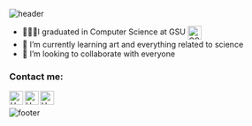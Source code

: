 ![header](https://capsule-render.vercel.app/api?type=wave&color=gradient&height=200&section=header&text=Huy%20Truong&fontSize=80)

- 👩🏻‍💻I graduated in Computer Science at GSU <img align="center" alt="GSU" width="25px" src="https://cdn.discordapp.com/attachments/648862760540569603/837392741330714624/LogoCircle3spot_rgb3.png" />
- 📡  I’m currently learning art and everything related to science 
- 💞️ I’m looking to collaborate with everyone

### Contact me:


[<img align="left" alt="Huy Truong | Facebook" width="25px" src="https://github.com/huygiatrng/huygiatrng/assets/67343196/cef57424-9689-477b-b371-764cdc3f81d3" />][facebook]
[<img align="left" alt="Huy Truong | Instagram" width="25px" src="https://cdn.discordapp.com/attachments/786940754147672084/837399331979919360/Insta.png" />][instagram]
[<img align="left" alt="Huy Truong | Linkedin" width="25px" src="https://cdn.discordapp.com/attachments/786940754147672084/837399325566304276/Linkedln.png" />][linkedin]
<br />

<!---
huygiatrng/huygiatrng is a ✨ special ✨ repository because its `README.md` (this file) appears on your GitHub profile.
You can click the Preview link to take a look at your changes.
--->

[facebook]: https://www.facebook.com/zwtrng.vn2711/
[instagram]: https://www.instagram.com/huy.artou/
[linkedin]: https://www.linkedin.com/in/huy-truong-10b4aa199/

![footer](https://capsule-render.vercel.app/api?type=wave&color=gradient&height=200&section=footer&text=ZaWee&fontSize=80)
